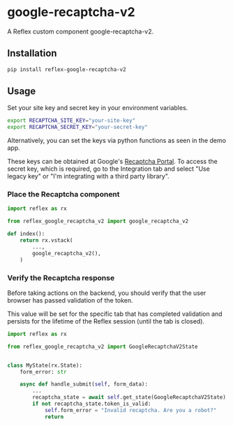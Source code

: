 # google-recaptcha-v2

A Reflex custom component google-recaptcha-v2.

## Installation

```bash
pip install reflex-google-recaptcha-v2
```

## Usage

Set your site key and secret key in your environment variables.

```bash
export RECAPTCHA_SITE_KEY="your-site-key"
export RECAPTCHA_SECRET_KEY="your-secret-key"
```

Alternatively, you can set the keys via python functions as seen in the demo app.

These keys can be obtained at Google's [Recaptcha Portal](https://console.cloud.google.com/security/recaptcha).
To access the secret key, which is required, go to the Integration tab and
select "Use legacy key" or "I'm integrating with a third party library".

### Place the Recaptcha component

```python
import reflex as rx

from reflex_google_recaptcha_v2 import google_recaptcha_v2

def index():
    return rx.vstack(
        ...,
        google_recaptcha_v2(),
    )
```

### Verify the Recaptcha response

Before taking actions on the backend, you should verify that the user
browser has passed validation of the token.

This value will be set for the specific tab that has completed validation and
persists for the lifetime of the Reflex session (until the tab is closed).

```python
import reflex as rx

from reflex_google_recaptcha_v2 import GoogleRecaptchaV2State


class MyState(rx.State):
    form_error: str

    async def handle_submit(self, form_data):
        ...
        recaptcha_state = await self.get_state(GoogleRecaptchaV2State)
        if not recaptcha_state.token_is_valid:
            self.form_error = "Invalid recaptcha. Are you a robot?"
            return
```